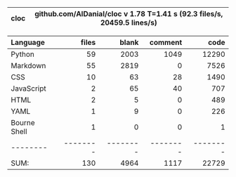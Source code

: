cloc|github.com/AlDanial/cloc v 1.78  T=1.41 s (92.3 files/s, 20459.5 lines/s)
--- | ---

Language|files|blank|comment|code
:-------|-------:|-------:|-------:|-------:
Python|59|2003|1049|12290
Markdown|55|2819|0|7526
CSS|10|63|28|1490
JavaScript|2|65|40|707
HTML|2|5|0|489
YAML|1|9|0|226
Bourne Shell|1|0|0|1
--------|--------|--------|--------|--------
SUM:|130|4964|1117|22729
